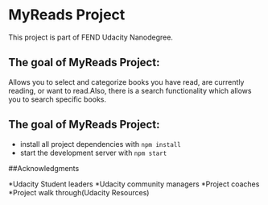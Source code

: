 # MyReads Project

This project is part of FEND Udacity Nanodegree. 

## The goal of MyReads Project:
Allows you to select and categorize books you have read, are currently reading, or want to read.Also, there is a search functionality which allows you to search specific books.

## The goal of MyReads Project:

* install all project dependencies with `npm install`
* start the development server with `npm start`


##Acknowledgments

*Udacity Student leaders 
*Udacity community managers 
*Project coaches 
*Project walk through(Udacity Resources)